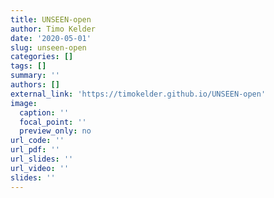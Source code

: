 ```yaml
---
title: UNSEEN-open
author: Timo Kelder
date: '2020-05-01'
slug: unseen-open
categories: []
tags: []
summary: ''
authors: []
external_link: 'https://timokelder.github.io/UNSEEN-open'
image:
  caption: ''
  focal_point: ''
  preview_only: no
url_code: ''
url_pdf: ''
url_slides: ''
url_video: ''
slides: ''
---
```

